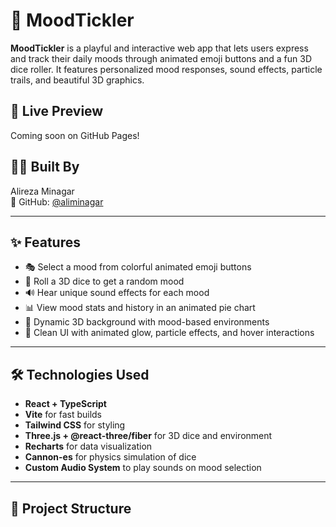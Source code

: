 # 🎲 MoodTickler

**MoodTickler** is a playful and interactive web app that lets users express and track their daily moods through animated emoji buttons and a fun 3D dice roller. It features personalized mood responses, sound effects, particle trails, and beautiful 3D graphics.

## 🚀 Live Preview

Coming soon on GitHub Pages!

## 👨‍💻 Built By

Alireza Minagar  
📍 GitHub: [@aliminagar](https://github.com/aliminagar)

---

## ✨ Features

- 🎭 Select a mood from colorful animated emoji buttons
- 🎲 Roll a 3D dice to get a random mood
- 🔊 Hear unique sound effects for each mood
- 📊 View mood stats and history in an animated pie chart
- 🌌 Dynamic 3D background with mood-based environments
- 🧠 Clean UI with animated glow, particle effects, and hover interactions

---

## 🛠️ Technologies Used

- **React + TypeScript**
- **Vite** for fast builds
- **Tailwind CSS** for styling
- **Three.js + @react-three/fiber** for 3D dice and environment
- **Recharts** for data visualization
- **Cannon-es** for physics simulation of dice
- **Custom Audio System** to play sounds on mood selection

---

## 📂 Project Structure
